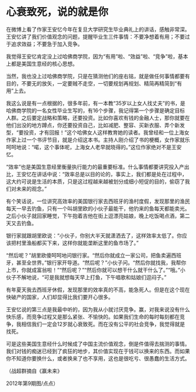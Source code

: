 # 心衰致死，说的就是你

在微博上看了作家王安忆今年在复旦大学研究生毕业典礼上的讲话，感触非常深。王安忆讲了我们价值观念的问题，提醒毕业生三件事情：不要净想着有用；不要过于追求效益；不要急于加入竞争。

我觉得王安忆肯定没上过哈佛商学院，因为“有用”啦、“效益”啦、“竞争”啦，基本上都是美国生意经的核心思想。

当然，我也没上过哈佛商学院，只是在猜测他们的座右铭，就是做任何事情都要有目的，不要无的放矢，一定要贼不走空，一切要规划再规划、精简再精简到“有用”上去。

我这么说是有一点根据的，很多年前，有一本教“35岁以上女人找丈夫”的书，是哈佛商学院的一名女性毕业生写的，有16个步骤，我记得第一个步骤是确定目标人群。之后要定战略和策略，还要投资。比如你喜欢有钱的金融人士，那你就要在他们出没的地方蹲点，你还要投资自己，比如减肥、整容、买新衣服、弄个新发型，“要投资，才有回报！”这个哈佛女人这样教育她的读者。我曾经和一位上海女作家上过一个书评节目，就是介绍这本书。主持人刚介绍了书的梗概，女作家就乐呵呵地说：“喏，这个事体呢，上海女人老早就晓得的。”这位作家绝对不是王安忆。

“效率”也是美国生意经里衡量执行能力的最重要标准。什么事情都要讲究投入产出比，王安忆在讲话中说：“效率总是以目的论的，事实上，我们都是处在过程中，这大约可说是生活的本质，只是这过程越来越被划分成细小短促的目的，偷窃了我们对未来的观念。”

有个笑话说，一位讲究高效率的美国银行家去西班牙的渔村度假，发现那里的渔民每天一早去钓鱼，只有一个叫胡里欧的小伙子最能干，他钓来的鱼每天都能卖光。之后小伙子就回家睡觉，下午抱着吉他在街上逗漂亮姑娘，晚上吃饭喝点酒，第二天又去钓鱼。

银行家就跟胡里欧说：“小伙子，你别大半天就潇洒去了，这样效率太低了。你应该把村里渔船都买下来，这样你就能垄断这里的鱼市场了。”

“然后呢？”胡里欧傻呵呵地问银行家。“然后你就成立一家公司，把鱼卖遍西班牙，甚至全世界。”银行家开导道。“然后呢？”小伙子问。“然后你就找我，我帮你上市，你就成富翁啦！”“然后呢？”“然后你就可以想干什么就干什么了。”“哦。”小伙子不解地说，“可是我就想每天早上打鱼，下午唱歌和姑娘们逗闷子。”

有年夏天我去西班牙休假，发现那里的效率真的不高，能急死人。但是在这个现在快破产的国家，人们却显得比我们要开心很多。

王安忆说的第三点是我最中听的，因为我从小就讨厌竞争。赢，对我来说没有什么快乐感，而竞争过程又是那么紧张、不愉快的。如果我们生命的每时每刻都在竞争，我相信我们一定会12岁就心衰致死。而在没有公平的社会竞争，我觉得就是找死。

可是这些美国生意经什么时候成了中国主流价值观念，倒是件值得去揣测的事情。我们对钱的痴迷已经到了疯狂的地步，其价值实现在于钱可以换来的东西。而如果你不知道你要换什么，或者换来了也不享用，这也是很吃亏、很愚蠢的生活方式。

（战超群摘自《赢未来》

2012年第9期图/点点）